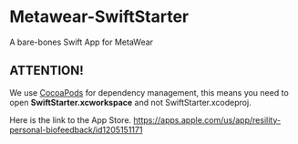 # Metawear-SwiftStarter
A bare-bones Swift App for MetaWear

## ATTENTION!
We use [CocoaPods](http://cocoapods.org) for dependency management, this means you need to open **SwiftStarter.xcworkspace** and not SwiftStarter.xcodeproj.

Here is the link to the App Store.
https://apps.apple.com/us/app/resility-personal-biofeedback/id1205151171
